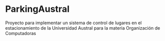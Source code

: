 # ParkingAustral

Proyecto para implementar un sistema de control de lugares en el estacionamiento de la Universidad Austral para la materia Organización de Computadoras
